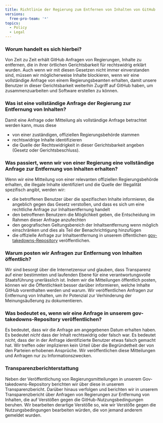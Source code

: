 ```yaml
---
title: Richtlinie der Regierung zum Entfernen von Inhalten von GitHub
versions:
  free-pro-team: '*'
topics:
  - Policy
  - Legal
---
```


### Worum handelt es sich hierbei?
Von Zeit zu Zeit erhält GitHub Anfragen von Regierungen, Inhalte zu entfernen, die in ihrer örtlichen Gerichtsbarkeit für rechtswidrig erklärt wurden. Auch wenn wir mit diesen Gesetzen nicht immer einverstanden sind, müssen wir möglicherweise Inhalte blockieren, wenn wir eine vollständige Anfrage von einem Regierungsbeamten erhalten, damit unsere Benutzer in dieser Gerichtsbarkeit weiterhin Zugriff auf GitHub haben, um zusammenzuarbeiten und Software erstellen zu können.

### Was ist eine vollständige Anfrage der Regierung zur Entfernung von Inhalten?
Damit eine Anfrage oder Mitteilung als vollständige Anfrage betrachtet werden kann, muss diese
- von einer zuständigen, offiziellen Regierungsbehörde stammen
- rechtswidrige Inhalte identifizieren
- die Quelle der Rechtswidrigkeit in dieser Gerichtsbarkeit angeben (Gesetz oder Gerichtsbeschluss).

### Was passiert, wenn wir von einer Regierung eine vollständige Anfrage zur Entfernung von Inhalten erhalten?

Wenn wir eine Mitteilung von einer relevanten offiziellen Regierungsbehörde erhalten, die illegale Inhalte identifiziert und die Quelle der Illegalität spezifisch angibt, werden wir:
- die betroffenen Benutzer über die spezifischen Inhalte informieren, die angeblich gegen das Gesetz verstoßen, und dass es sich um eine rechtliche Anfrage zur Inhaltsentfernung handelt
- den betroffenen Benutzern die Möglichkeit geben, die Entscheidung im Rahmen dieser Anfrage anzufechten
- den geografischen Geltungsbereich der Inhaltsentfernung wenn möglich einschränken und dies als Teil der Benachrichtigung hinzufügen
- die offizielle Anfrage zur Inhaltsentfernung in unserem öffentlichen [gov-takedowns-Repository](https://github.com/github/gov-takedowns) veröffentlichen.

### Warum posten wir Anfragen zur Entfernung von Inhalten öffentlich?
Wir sind besorgt über die Internetzensur und glauben, dass Transparenz auf einer bestimmten und laufenden Ebene für eine verantwortungsvolle Staatsführung unerlässlich ist. Indem wir die Mitteilungen öffentlich posten, können wir die Öffentlichkeit besser darüber informieren, welche Inhalte GitHub vorenthalten werden und warum. Wir veröffentlichen Anfragen zur Entfernung von Inhalten, um ihr Potenzial zur Verhinderung der Meinungsäußerung zu dokumentieren.

### Was bedeutet es, wenn wir eine Anfrage in unserem gov-takedowns-Repository veröffentlichen?
Es bedeutet, dass wir die Anfrage am angegebenen Datum erhalten haben. Es bedeutet *nicht* dass der Inhalt rechtswidrig oder falsch war. Es bedeutet *nicht*, dass der in der Anfrage identifizierte Benutzer etwas falsch gemacht hat. Wir treffen oder implizieren kein Urteil über die Begründetheit der von den Parteien erhobenen Ansprüche. Wir veröffentlichen diese Mitteilungen und Anfragen nur zu Informationszwecken.

### Transparenzberichterstattung
Neben der Veröffentlichung von Regierungsmitteilungen in unserem Gov-takedowns-Repository berichten wir über diese in unserem Transparenzbericht. Darüber hinaus verfolgen und berichten wir in unserem Transparenzbericht über Anfragen von Regierungen zur Entfernung von Inhalten, die auf Verstößen gegen die GitHub-Nutzungsbedingungen beruhen. Wir bearbeiten derartige Verstöße so, wie wir Verstöße gegen die Nutzungsbedingungen bearbeiten würden, die von jemand anderem gemeldet wurden.
